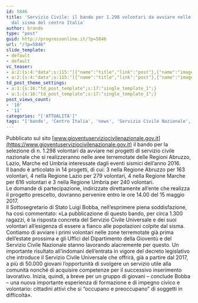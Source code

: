 ```yaml
---
id: 5846
title: 'Servizio Civile: il bando per 1.298 volontari da avviare nelle zone colpite
  dal sisma del centro Italia'
author: brando
type: "post"
guid: http://progressonline.it/?p=5846
url: "/?p=5846"
slide_template:
- default
- default
vc_teaser:
- a:2:{s:4:"data";s:115:"[{"name":"title","link":"post"},{"name":"image","image":"featured","link":"none"},{"name":"text","mode":"excerpt"}]";s:7:"bgcolor";s:0:"";}
- a:2:{s:4:"data";s:115:"[{"name":"title","link":"post"},{"name":"image","image":"featured","link":"none"},{"name":"text","mode":"excerpt"}]";s:7:"bgcolor";s:0:"";}
td_post_theme_settings:
- a:1:{s:16:"td_post_template";s:17:"single_template_1";}
- a:1:{s:16:"td_post_template";s:17:"single_template_1";}
post_views_count:
- '10'
- '11'
categories: "['ATTUALITÀ']"
tags: "['bando', 'Centro Italia', 'news', 'Servizio Civile Nazionale', 'sisma', 'volontariato']"
---
```


Pubblicato sul sito [www.gioventuserviziocivilenazionale.gov.it](https://www.gioventuserviziocivilenazionale.gov.it) il bando per la selezione di n. 1.298 volontari da avviare nei progetti di servizio civile nazionale che si realizzeranno nelle aree terremotate delle Regioni Abruzzo, Lazio, Marche ed Umbria interessate dagli eventi sismici dell’anno 2016.  
Il bando è articolato in 14 progetti, di cui: 3 nella Regione Abruzzo per 163 volontari, 4 nella Regione Lazio per 279 volontari, 4 nella Regione Marche per 616 volontari e 3 nella Regione Umbria per 240 volontari.  
Le domande di partecipazione, indirizzate direttamente all’ente che realizza il progetto prescelto, dovranno pervenire entro le ore 14.00 del 15 maggio 2017.  
Il Sottosegretario di Stato Luigi Bobba, nell’esprimere piena soddisfazione, ha così commentato: «La pubblicazione di questo bando, per circa 1.300 ragazzi, è la risposta concreta del Servizio Civile Universale e dei suoi volontari all’esigenza di essere a fianco alle popolazioni colpite dal sisma. Contiamo di avviare i primi volontari nelle zone terremotate già prima dell’estate prossima e gli Uffici del Dipartimento della Gioventù e del Servizio Civile Nazionale stanno lavorando alacremente per questo. Un importante risultato all’indomani dell’entrata in vigore del decreto legislativo che introduce il Servizio Civile Universale che offrirà, già a partire dal 2017, a più di 50.000 giovani l’opportunità di svolgere un servizio utile alla comunità nonché di acquisire competenze per il successivo inserimento lavorativo. Inizia, quindi, a breve per un gruppo di giovani – conclude Bobba – una nuova importante esperienza di formazione e di impegno civico e volontario: cittadini attivi che si “occupano e preoccupano” di soggetti in difficoltà».